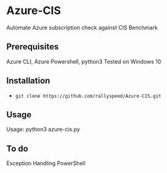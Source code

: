 # Azure-CIS
Automate Azure subscription check against CIS Benchmark

## Prerequisites
Azure CLI, Azure Powershell, python3
Tested on Windows 10

## Installation
- `git clone https://github.com/rallyspeed/Azure-CIS.git`

## Usage
Usage: python3 azure-cis.py

## To do
 Exception Handling
 PowerShell
